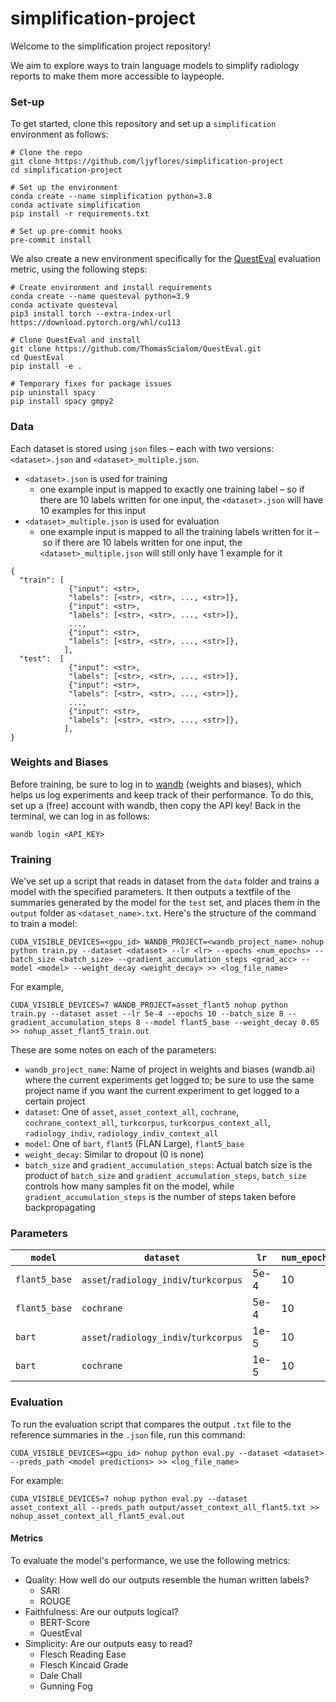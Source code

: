 # simplification-project

Welcome to the simplification project repository! 

We aim to explore ways to train language models to simplify radiology reports to make them more accessible to laypeople.

### Set-up
To get started, clone this repository and set up a `simplification` environment as follows:
```
# Clone the repo
git clone https://github.com/ljyflores/simplification-project
cd simplification-project

# Set up the environment
conda create --name simplification python=3.8
conda activate simplification
pip install -r requirements.txt

# Set up pre-commit hooks
pre-commit install
```

We also create a new environment specifically for the <a href="https://github.com/ThomasScialom/QuestEval#text-simplification">QuestEval</a> evaluation metric, using the following steps:
```
# Create environment and install requirements
conda create --name questeval python=3.9
conda activate questeval
pip3 install torch --extra-index-url https://download.pytorch.org/whl/cu113

# Clone QuestEval and install
git clone https://github.com/ThomasScialom/QuestEval.git
cd QuestEval
pip install -e .

# Temporary fixes for package issues
pip uninstall spacy
pip install spacy gmpy2
```

### Data

Each dataset is stored using `json` files – each with two versions: `<dataset>.json` and `<dataset>_multiple.json`. 
* `<dataset>.json` is used for training
  * one example input is mapped to exactly one training label – so if there are 10 labels written for one input, the `<dataset>.json` will have 10 examples for this input
* `<dataset>_multiple.json` is used for evaluation
  *  one example input is mapped to all the training labels written for it – so if there are 10 labels written for one input, the `<dataset>_multiple.json` will still only have 1 example for it

```
{
  "train": [
             {"input": <str>,
             "labels": [<str>, <str>, ..., <str>]},
             {"input": <str>,
             "labels": [<str>, <str>, ..., <str>]},
             ...,
             {"input": <str>,
             "labels": [<str>, <str>, ..., <str>]},
            ],
  "test":  [
             {"input": <str>,
             "labels": [<str>, <str>, ..., <str>]},
             {"input": <str>,
             "labels": [<str>, <str>, ..., <str>]},
             ...,
             {"input": <str>,
             "labels": [<str>, <str>, ..., <str>]},
            ],
}
```

### Weights and Biases
Before training, be sure to log in to <a href="https://wandb.ai/">wandb</a> (weights and biases), which helps us log experiments and keep track of their performance. To do this, set up a (free) account with wandb, then copy the API key! Back in the terminal, we can log in as follows:
```
wandb login <API_KEY>
```

### Training

We've set up a script that reads in dataset from the `data` folder and trains a model with the specified parameters.
It then outputs a textfile of the summaries generated by the model for the `test` set, and places them in the `output` folder as `<dataset_name>.txt`.
Here's the structure of the command to train a model:
```
CUDA_VISIBLE_DEVICES=<gpu_id> WANDB_PROJECT=<wandb_project_name> nohup python train.py --dataset <dataset> --lr <lr> --epochs <num_epochs> --batch_size <batch_size> --gradient_accumulation_steps <grad_acc> --model <model> --weight_decay <weight_decay> >> <log_file_name>
```

For example,
```
CUDA_VISIBLE_DEVICES=7 WANDB_PROJECT=asset_flant5 nohup python train.py --dataset asset --lr 5e-4 --epochs 10 --batch_size 8 --gradient_accumulation_steps 8 --model flant5_base --weight_decay 0.05 >> nohup_asset_flant5_train.out
```

These are some notes on each of the parameters: 
* `wandb_project_name`: Name of project in weights and biases (wandb.ai) where the current experiments get logged to; be sure to use the same project name if you want the current experiment to get logged to a certain project
* `dataset`: One of `asset`, `asset_context_all`, `cochrane`, `cochrane_context_all`, `turkcorpus`, `turkcorpus_context_all`, `radiology_indiv`, `radiology_indiv_context_all`
* `model`: One of `bart`, `flant5` (FLAN Large), `flant5_base`
* `weight_decay`: Similar to dropout (0 is none)
* `batch_size` and `gradient_accumulation_steps`: Actual batch size is the product of `batch_size` and `gradient_accumulation_steps`, `batch_size` controls how many samples fit on the model, while `gradient_accumulation_steps` is the number of steps taken before backpropagating

### Parameters
| `model`       | `dataset`                              | `lr` | `num_epochs` | `batch_size` | `gradient_accumulation_steps` | `weight_decay` |
| ------------- | -------------------------------------- | ---- | ------------ | ------------ | ----------------------------- | -------------- |
| `flant5_base` | `asset`/`radiology_indiv`/`turkcorpus` | 5e-4 | 10           | 8            | 8                             | 0.05           |
| `flant5_base` | `cochrane`                             | 5e-4 | 10           | 2            | 32                            | 0.05           |
| `bart`        | `asset`/`radiology_indiv`/`turkcorpus` | 1e-5 | 10           | 8            | 8                             | 0.01           |
| `bart`        | `cochrane`                             | 1e-5 | 10           | 2            | 16                            | 0.01           |

### Evaluation

To run the evaluation script that compares the output `.txt` file to the reference summaries in the `.json` file, run this command:
```
CUDA_VISIBLE_DEVICES=<gpu_id> nohup python eval.py --dataset <dataset> --preds_path <model predictions> >> <log_file_name>
```
For example:
```
CUDA_VISIBLE_DEVICES=7 nohup python eval.py --dataset asset_context_all --preds_path output/asset_context_all_flant5.txt >> nohup_asset_context_all_flant5_eval.out
```

#### Metrics
To evaluate the model's performance, we use the following metrics:
* Quality: How well do our outputs resemble the human written labels?
  * SARI
  * ROUGE
* Faithfulness: Are our outputs logical?
  * BERT-Score
  * QuestEval
* Simplicity: Are our outputs easy to read?
  * Flesch Reading Ease
  * Flesch Kincaid Grade
  * Dale Chall
  * Gunning Fog

